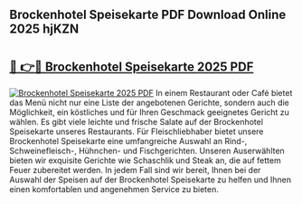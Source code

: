 ## Brockenhotel Speisekarte PDF Download Online 2025 hjKZN

# <h2><a href="http://gc9m63.nevu.top/?p=Brockenhotel+Speisekarte">🔗 👉🔴 Brockenhotel Speisekarte 2025 PDF</a></h2>

[![Brockenhotel Speisekarte 2025 PDF](https://i.imgur.com/dBaPXMq.png)](http://gc9m63.nevu.top/?p=Brockenhotel+Speisekarte)
In einem Restaurant oder Café bietet das Menü nicht nur eine Liste der angebotenen Gerichte, sondern auch die Möglichkeit, ein köstliches und für Ihren Geschmack geeignetes Gericht zu wählen. Es gibt viele leichte und frische Salate auf der Brockenhotel Speisekarte unseres Restaurants. Für Fleischliebhaber bietet unsere Brockenhotel Speisekarte eine umfangreiche Auswahl an Rind-, Schweinefleisch-, Hühnchen- und Fischgerichten. Unseren Auserwählten bieten wir exquisite Gerichte wie Schaschlik und Steak an, die auf fettem Feuer zubereitet werden. In jedem Fall sind wir bereit, Ihnen bei der Auswahl der Speisen auf der Brockenhotel Speisekarte zu helfen und Ihnen einen komfortablen und angenehmen Service zu bieten.
